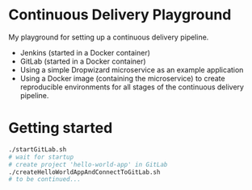 # Continuous Delivery Playground
My playground for setting up a continuous delivery pipeline.

- Jenkins (started in a Docker container)
- GitLab (started in a Docker container)
- Using a simple Dropwizard microservice as an example application
- Using a Docker image (containing the microservice) to create reproducible environments for all stages of the continuous delivery pipeline.

# Getting started
````bash
./startGitLab.sh
# wait for startup
# create project 'hello-world-app' in GitLab
./createHelloWorldAppAndConnectToGitLab.sh
# to be continued...
````




